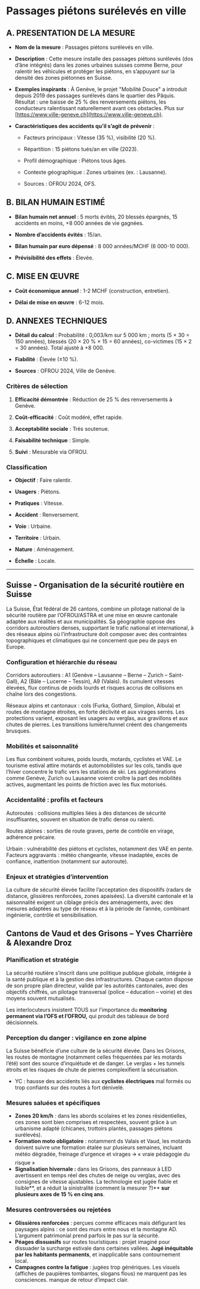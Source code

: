 # **Passages piétons surélevés en ville**

## **A. PRESENTATION DE LA MESURE** 

* **Nom de la mesure** : Passages piétons surélevés en ville.

* **Description** : Cette mesure installe des passages piétons surélevés (dos d’âne intégrés) dans les zones urbaines suisses comme Berne, pour ralentir les véhicules et protéger les piétons, en s’appuyant sur la densité des zones piétonnes en Suisse.

* **Exemples inspirants** : À Genève, le projet "Mobilité Douce" a introduit depuis 2019 des passages surélevés dans le quartier des Pâquis. Résultat : une baisse de 25 % des renversements piétons, les conducteurs ralentissant naturellement avant ces obstacles. Plus sur [https://www.ville-geneve.ch](https://www.ville-geneve.ch).

* **Caractéristiques des accidents qu’il s’agit de prévenir** : 

  * Facteurs principaux : Vitesse (35 %), visibilité (20 %).

  * Répartition : 15 piétons tués/an en ville (2023).

  * Profil démographique : Piétons tous âges.

  * Contexte géographique : Zones urbaines (ex. : Lausanne).

  * Sources : OFROU 2024, OFS.

## **B. BILAN HUMAIN ESTIMÉ**

* **Bilan humain net annuel** : 5 morts évités, 20 blessés épargnés, 15 accidents en moins, \+8 000 années de vie gagnées.

* **Nombre d’accidents évités** : 15/an.

* **Bilan humain par euro dépensé** : 8 000 années/MCHF (6 000-10 000).

* **Prévisibilité des effets** : Élevée.

## **C. MISE EN ŒUVRE**

* **Coût économique annuel** : 1-2 MCHF (construction, entretien).

* **Délai de mise en œuvre** : 6-12 mois.

## **D. ANNEXES TECHNIQUES**

* **Détail du calcul** : Probabilité : 0,003/km sur 5 000 km ; morts (5 × 30 \= 150 années), blessés (20 × 20 % × 15 \= 60 années), co-victimes (15 × 2 \= 30 années). Total ajusté à \+8 000\.

* **Fiabilité** : Élevée (±10 %).

* **Sources** : OFROU 2024, Ville de Genève.

### **Critères de sélection** 

1. **Efficacité démontrée** : Réduction de 25 % des renversements à Genève.

2. **Coût-efficacité** : Coût modéré, effet rapide.

3. **Acceptabilité sociale** : Très soutenue.

4. **Faisabilité technique** : Simple.

5. **Suivi** : Mesurable via OFROU.

### **Classification**

* **Objectif** : Faire ralentir.

* **Usagers** : Piétons.

* **Pratiques** : Vitesse.

* **Accident** : Renversement.

* **Voie** : Urbaine.

* **Territoire** : Urbain.

* **Nature** : Aménagement.

* **Échelle** : Locale.

---






## **Suisse** - **Organisation de la sécurité routière en Suisse**

La Suisse, État fédéral de 26 cantons, combine un pilotage national de la sécurité routière par l’OFROU/ASTRA et une mise en œuvre cantonale adaptée aux réalités et aux municipalités. Sa géographie oppose des corridors autoroutiers denses, supportant le trafic national et international, à des réseaux alpins où l’infrastructure doit composer avec des contraintes topographiques et climatiques qui ne concernent que peu de pays en Europe.

### **Configuration et hiérarchie du réseau**

Corridors autoroutiers : A1 (Genève – Lausanne – Berne – Zurich – Saint-Gall), A2 (Bâle – Lucerne – Tessin), A9 (Valais). Ils cumulent vitesses élevées, flux continus de poids lourds et risques accrus de collisions en chaîne lors des congestions.

Réseaux alpins et cantonaux : cols (Furka, Gothard, Simplon, Albula) et routes de montagne étroites, en forte déclivité et aux virages serrés. Les protections varient, exposant les usagers au verglas, aux gravillons et aux chutes de pierres. Les transitions lumière/tunnel créent des changements brusques.

### **Mobilités et saisonnalité**

Les flux combinent voitures, poids lourds, motards, cyclistes et VAE. Le tourisme estival attire motards et automobilistes sur les cols, tandis que l’hiver concentre le trafic vers les stations de ski. Les agglomérations comme Genève, Zurich ou Lausanne voient croître la part des mobilités actives, augmentant les points de friction avec les flux motorisés.

### **Accidentalité : profils et facteurs**

Autoroutes : collisions multiples liées à des distances de sécurité insuffisantes, souvent en situation de trafic dense ou ralenti.

Routes alpines : sorties de route graves, perte de contrôle en virage, adhérence précaire.

Urbain : vulnérabilité des piétons et cyclistes, notamment des VAE en pente. Facteurs aggravants : météo changeante, vitesse inadaptée, excès de confiance, inattention (notamment sur autoroute).

### **Enjeux et stratégies d’intervention**

La culture de sécurité élevée facilite l’acceptation des dispositifs (radars de distance, glissières renforcées, zones apaisées). La diversité cantonale et la saisonnalité exigent un ciblage précis des aménagements, avec des mesures adaptées au type de réseau et à la période de l’année, combinant ingénierie, contrôle et sensibilisation.


## **Cantons de Vaud et des Grisons – Yves Charrière & Alexandre Droz**

### **Planification et stratégie** 

La sécurité routière s’inscrit dans une politique publique globale, intégrée à la santé publique et à la gestion des infrastructures. Chaque canton dispose de son propre plan directeur, validé par les autorités cantonales, avec des objectifs chiffrés, un pilotage transversal (police – éducation – voirie) et des moyens souvent mutualisés.

Les interlocuteurs insistent TOUS sur l'importance du **monitoring permanent via l’OFS et l’OFROU,** qui produit des tableaux de bord décisionnels.

### **Perception du danger : vigilance en zone alpine**

La Suisse bénéficie d’une culture de la sécurité élevée. Dans les Grisons, les routes de montagne (notamment celles fréquentées par les motards l’été) sont des source d’inquiétude et de danger. Le verglas \+ les tunnels étroits et les risques de chute de pierres complexifient la sécurisation.

* YC : hausse des accidents liés aux **cyclistes électriques** mal formés ou trop confiants sur des routes à fort dénivelé.


### **Mesures saluées et spécifiques**

- **Zones 20 km/h** : dans les abords scolaires et les zones résidentielles, ces zones sont bien comprises et respectées, souvent grâce à un urbanisme adapté (chicanes, trottoirs plantés, passages piétons surélevés).  
- **Formation moto obligatoire** : notamment ds Valais et Vaud, les motards doivent suivre une formation étalée sur plusieurs semaines, incluant météo dégradée, freinage d’urgence et virages 🡪 « vraie pédagogie du risque »  
- **Signalisation hivernale :** dans les Grisons, des panneaux à LED avertissent en temps réel des chutes de neige ou verglas, avec des consignes de vitesse ajustables. La technologie est jugée fiable et lisible**, et a réduit la sinistralité (comment la mesurer ?)** **sur plusieurs axes de 15 % en cinq ans**.

### **Mesures controversées ou rejetées**

- **Glissières renforcées** : perçues comme efficaces mais défigurant les paysages alpins : ce sont des murs entre nous et la montagne AD. L’argument patrimonial prend parfois le pas sur la sécurité.  
- **Péages dissuasifs** sur routes touristiques : projet imaginé pour dissuader la surcharge estivale dans certaines vallées. **Jugé inéquitable par les habitants permanents**, et inapplicable sans contournement local.  
- **Campagnes contre la fatigue** : jugées trop génériques. Les visuels (affiches de paupières tombantes, slogans flous) ne marquent pas les consciences. manque de retour d’impact clair.